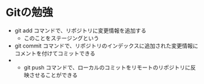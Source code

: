 # Gitの勉強
- git add コマンドで、リポジトリに変更情報を追加する
  - このことをステージングという
- git commit コマンドで、リポジトリのインデックスに追加された変更情報にコメントを付けてコミットできる
- - git push コマンドで、ローカルのコミットをリモートのリポジトリに反映させることができる
